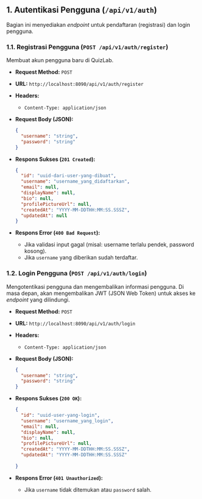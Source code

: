 ## 1. Autentikasi Pengguna (`/api/v1/auth`)

Bagian ini menyediakan *endpoint* untuk pendaftaran (registrasi) dan login pengguna.

### 1.1. Registrasi Pengguna (`POST /api/v1/auth/register`)

Membuat akun pengguna baru di QuizLab.

* **Request Method:** `POST`
* **URL:** `http://localhost:8090/api/v1/auth/register`
* **Headers:**
    * `Content-Type: application/json`
* **Request Body (JSON):**

    ```json
    {
      "username": "string",  
      "password": "string"   
    }
    ```

* **Respons Sukses (`201 Created`):**

    ```json
    {
      "id": "uuid-dari-user-yang-dibuat",
      "username": "username_yang_didaftarkan",
      "email": null,
      "displayName": null,
      "bio": null,
      "profilePictureUrl": null,
      "createdAt": "YYYY-MM-DDTHH:MM:SS.SSSZ",
      "updatedAt": null
    }
    ```

* **Respons Error (`400 Bad Request`):**
    * Jika validasi input gagal (misal: username terlalu pendek, password kosong).
    * Jika `username` yang diberikan sudah terdaftar.

### 1.2. Login Pengguna (`POST /api/v1/auth/login`)

Mengotentikasi pengguna dan mengembalikan informasi pengguna. Di masa depan, akan mengembalikan JWT (JSON Web Token) untuk akses ke *endpoint* yang dilindungi.

* **Request Method:** `POST`
* **URL:** `http://localhost:8090/api/v1/auth/login`
* **Headers:**
    * `Content-Type: application/json`
* **Request Body (JSON):**

    ```json
    {
      "username": "string",
      "password": "string"
    }
    ```

* **Respons Sukses (`200 OK`):**

    ```json
    {
      "id": "uuid-user-yang-login",
      "username": "username_yang_login",
      "email": null,
      "displayName": null,
      "bio": null,
      "profilePictureUrl": null,
      "createdAt": "YYYY-MM-DDTHH:MM:SS.SSSZ",
      "updatedAt": "YYYY-MM-DDTHH:MM:SS.SSSZ"
      
    }
    ```

* **Respons Error (`401 Unauthorized`):**
    * Jika `username` tidak ditemukan atau `password` salah.